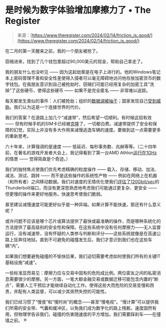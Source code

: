 <!--yml

category: 未分类

date: 2024-05-27 14:53:26

-->

# 是时候为数字体验增加摩擦力了 • The Register

> 来源：[https://www.theregister.com/2024/02/14/friction_is_good/](https://www.theregister.com/2024/02/14/friction_is_good/)

在二月的第一天醒来之前，我的一个朋友被抢了。

窃贼进来，找到了几个钱包里超过90,000美元的现金，帮助自己拿走了。

我的朋友什么也没听见 —— 因为这起劫案是在电子上进行的。他的Windows笔记本上密码管理不善和安全性差使得入侵者可以毫无障碍地访问他存放加密货币的数字钱包。在我朋友意识到自己被抢劫时，窃贼们可能已经用复杂的加密工具“洗掉”了这些硬币，使得这些硬币 —— 如果不是完全匿名 —— 非常难以追踪。

每天都发生类似的事件：人们被抢劫；组织的[数据湖被抽干](https://www.theregister.com/2024/01/17/extortion_bot_is_autopwning_postgresql/)；国家发现自己[受到威胁](https://www.theregister.com/2023/11/29/water_authority_ciso_iran/)。我们认为这是一个连接世界的代价。

我们的答案？在道路上加几个“减速带”，然后希望一切顺利。有时候这招有效 —— 但有时候手机的SIM卡已经被[克隆](https://www.theregister.com/2009/07/10/comic_book_sim/)了，一切都白费。减速带提供了安全和保障的幻觉，实际上并没有多大作用来减慢逃逸车辆的速度。要做到这一点需要更多的重新思考。

六十年来，计算强调的是速度 —— 低延迟、每秒事务数、兆赫等等。（二十四年前，在著名的游戏开发者大会上，我记得看到了第一台AMD Athlon[运行在1GHz](https://www.theregister.com/2000/03/03/how_amd_beat_intel/)的情景 —— 觉得简直是个奇迹。）

我们的独特焦点使我们优先考虑精确的粒度操作 —— 载入、存储、移动、加法、减法、测试、跳转 —— 而不是这些操作的系统性产物 —— 例如在网络上在机器（和所有者）之间移动数据。我们对速度的无情优化使我们[评估了120Gbit/sec](https://www.theregister.com/2022/10/19/intel_nextgen_thunderbolt/)的Thunderbolt端口，而没有更深思熟虑地考虑我们可能通过更复杂、更安全 —— 但更慢的操作来更好地服务。快速思考使我们脆弱。

甚至建议减慢速度可能更好似乎是一种异端。如果计算不能快速，那还有什么意义呢？

或许问题不应该是哪个芯片或算法提供了最快或最准确的操作，而是哪种系统化的方法提供了最高级别的安全性和保障。在这些系统中没有任何摩擦力——无人监督运行，没有减速带，没有怀疑的人类参与判断和评分——这些系统就像是在高速公路上狂奔往地狱。直到不可避免的碰撞发生后，我们才意识到我们也在这些车辆“内”。

如果我们想要避免碰撞的不愉快后果，我们迫切需要考虑如何使我们所有的关键IT基础设施“减速”。

一些标准显而易见：摩擦力应与交易中固有的危险成比例。两位密友之间的私密消息需要很少的摩擦。另一方面，一笔大额金融交易或数据迁移可能包含内置的“断点”，需要人工干预后才能继续自动化工作。使得这些大而危险的交易变慢和昂贵，并配有人类监督，可以减少其突然失控的可能性。

我们已经习惯了“慢食”和“慢时尚”的概念——甚至“慢电视”。“慢计算”可以提供我们所需的安全带、气囊和缓冲区，以免我们成为数字化的路上残骸。速度固然有用，但物理学告诉我们，碰撞的伤害随速度的平方增加。我们需要踩刹车——在撞墙之前。 ®
